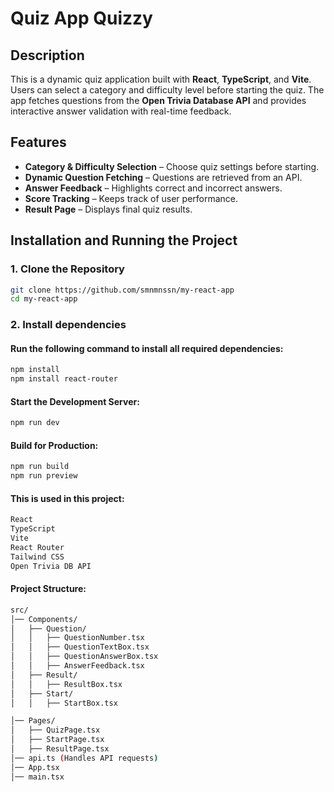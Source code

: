 # Quiz App Quizzy

## Description
This is a dynamic quiz application built with **React**, **TypeScript**, and **Vite**. Users can select a category and difficulty level before starting the quiz. The app fetches questions from the **Open Trivia Database API** and provides interactive answer validation with real-time feedback.

## Features
- **Category & Difficulty Selection** – Choose quiz settings before starting.
- **Dynamic Question Fetching** – Questions are retrieved from an API.
- **Answer Feedback** – Highlights correct and incorrect answers.
- **Score Tracking** – Keeps track of user performance.
- **Result Page** – Displays final quiz results.

## Installation and Running the Project

### **1. Clone the Repository**
```sh
git clone https://github.com/smnmnssn/my-react-app
cd my-react-app
```
### **2. Install dependencies**

#### Run the following command to install all required dependencies:
```sh
npm install
npm install react-router
```

#### Start the Development Server:
```sh
npm run dev
```
#### Build for Production:
```sh
npm run build
npm run preview
```

#### This is used in this project: 
```sh
React	
TypeScript	
Vite
React Router
Tailwind CSS	
Open Trivia DB API
```
#### Project Structure:
```sh
src/
│── Components/
│   ├── Question/
│   │   ├── QuestionNumber.tsx
│   │   ├── QuestionTextBox.tsx
│   │   ├── QuestionAnswerBox.tsx
│   │   ├── AnswerFeedback.tsx
│   ├── Result/
│   │   ├── ResultBox.tsx
│   ├── Start/
│   │   ├── StartBox.tsx

│── Pages/
│   ├── QuizPage.tsx
│   ├── StartPage.tsx
│   ├── ResultPage.tsx
│── api.ts (Handles API requests)
│── App.tsx
│── main.tsx
```